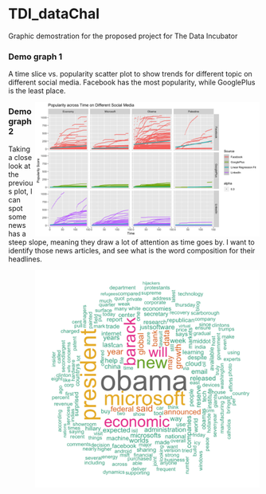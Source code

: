 # TDI_dataChal
Graphic demostration for the proposed project for The Data Incubator

### Demo graph 1

A time slice vs. popularity scatter plot to show trends for different topic on different social media. Facebook has the most popularity, while GooglePlus is the least place.

<a href="https://github.com/yingeddi2008/TDI_dataChal/blob/master/source.vs.section.png"><img src="https://github.com/yingeddi2008/TDI_dataChal/blob/master/source.vs.section.png" alt="Popularity across time for different social media" style="float: right" width="450"/></a>

### Demo graph 2

Taking a close look at the previous plot, I can spot some news has a steep slope, meaning they draw a lot of attention as time goes by. I want to identify those news articles, and see what is the word composition for their headlines.

<a href="https://github.com/yingeddi2008/TDI_dataChal/blob/master/headline.wordcloud.png"><img src="https://github.com/yingeddi2008/TDI_dataChal/blob/master/headline.wordcloud.png" alt="Wordcloud for the top 100 largest coefficient news " style="float: right" width="450"/></a>